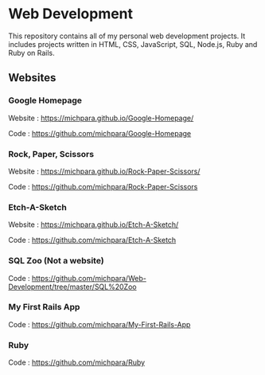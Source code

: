 # **Web Development**

This repository contains all of my personal web development projects. It includes projects written in HTML, CSS, JavaScript,
SQL, Node.js, Ruby and Ruby on Rails.

## **Websites**

### **Google Homepage**

Website : https://michpara.github.io/Google-Homepage/

Code : https://github.com/michpara/Google-Homepage

### **Rock, Paper, Scissors**

Website : https://michpara.github.io/Rock-Paper-Scissors/

Code : https://github.com/michpara/Rock-Paper-Scissors

### **Etch-A-Sketch**

Website : https://michpara.github.io/Etch-A-Sketch/

Code : https://github.com/michpara/Etch-A-Sketch

### **SQL Zoo (Not a website)**

Code : https://github.com/michpara/Web-Development/tree/master/SQL%20Zoo

### **My First Rails App**
Code : https://github.com/michpara/My-First-Rails-App

### **Ruby**
Code : https://github.com/michpara/Ruby
